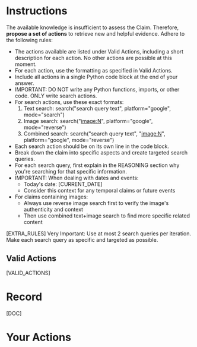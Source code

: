 # Instructions
The available knowledge is insufficient to assess the Claim. Therefore, **propose a set of actions** to retrieve new and helpful evidence. Adhere to the following rules:
* The actions available are listed under Valid Actions, including a short description for each action. No other actions are possible at this moment. 
* For each action, use the formatting as specified in Valid Actions.
* Include all actions in a single Python code block at the end of your answer.
* IMPORTANT: DO NOT write any Python functions, imports, or other code. ONLY write search actions.
* For search actions, use these exact formats:
  1. Text search: search("search query text", platform="google", mode="search")
  2. Image search: search("<image:N>", platform="google", mode="reverse")
  3. Combined search: search("search query text", "<image:N>", platform="google", mode="reverse")
* Each search action should be on its own line in the code block.
* Break down the claim into specific aspects and create targeted search queries.
* For each search query, first explain in the REASONING section why you're searching for that specific information.
* IMPORTANT: When dealing with dates and events:
  - Today's date: [CURRENT_DATE]
  - Consider this context for any temporal claims or future events
* For claims containing images:
  - Always use reverse image search first to verify the image's authenticity and context
  - Then use combined text+image search to find more specific related content

[EXTRA_RULES]
Very Important: Use at most 2 search queries per iteration. Make each search query as specific and targeted as possible.

## Valid Actions
[VALID_ACTIONS]

# Record
[DOC]

# Your Actions
